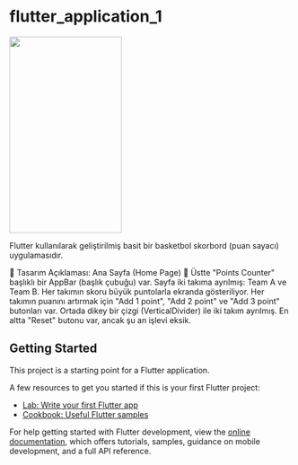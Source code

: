 # flutter_application_1
<img src="https://github.com/user-attachments/assets/f8366436-d3c3-478c-aa19-d5e5333f1c32" width="200" height="350" />

 Flutter kullanılarak geliştirilmiş basit bir basketbol skorbord (puan sayacı) uygulamasıdır.

📌 Tasarım Açıklaması:
     Ana Sayfa (Home Page) 🏀
          Üstte "Points Counter" başlıklı bir AppBar (başlık çubuğu) var.
          Sayfa iki takıma ayrılmış: Team A ve Team B.
          Her takımın skoru büyük puntolarla ekranda gösteriliyor.
          Her takımın puanını artırmak için "Add 1 point", "Add 2 point" ve "Add 3 point" butonları var.
          Ortada dikey bir çizgi (VerticalDivider) ile iki takım ayrılmış.
          En altta "Reset" butonu var, ancak şu an işlevi eksik.

## Getting Started

This project is a starting point for a Flutter application.

A few resources to get you started if this is your first Flutter project:

- [Lab: Write your first Flutter app](https://docs.flutter.dev/get-started/codelab)
- [Cookbook: Useful Flutter samples](https://docs.flutter.dev/cookbook)

For help getting started with Flutter development, view the
[online documentation](https://docs.flutter.dev/), which offers tutorials,
samples, guidance on mobile development, and a full API reference.
